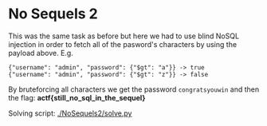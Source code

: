 # No Sequels 2
This was the same task as before but here we had to use blind NoSQL injection in order to fetch all of the pasword's characters by using the payload above. E.g.
```
{"username": "admin", "password": {"$gt": "a"}} -> true
{"username": "admin", "password": {"$gt": "z"}} -> false
```

By bruteforcing all characters we get the password `congratsyouwin` and then the flag: **actf{still_no_sql_in_the_sequel}**

Solving script: [./NoSequels2/solve.py](./NoSequels2/solve.py)
